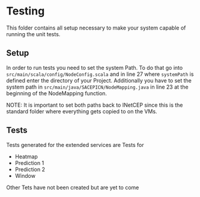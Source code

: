 # Testing
This folder contains all setup necessary to make your system capable of running the unit tests.

## Setup
In order to run tests you need to set the system Path.
To do that go into `src/main/scala/config/NodeConfig.scala` and in line 27 where `systemPath` is defined enter the directory of your Project.
Additionally you have to set the system path in `src/main/java/SACEPICN/NodeMapping.java` in line 23 at the beginning of the NodeMapping function.

NOTE: It is important to set both paths back to INetCEP since this is the standard folder where everything gets copied to on the VMs.
## Tests
Tests generated for the extended services are Tests for
*  Heatmap
*  Prediction 1
*  Prediction 2
*  Window
<a/>
Other Tets have not been created but are yet to come